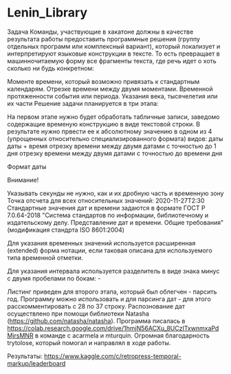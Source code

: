 # Lenin_Library

Задача
Команды, участвующие в хакатоне должны в качестве результата работы предоставить программные решения (группу отдельных программ или комплексный вариант),
который локализует и интерпретируют языковые конструкции в тексте. То есть превращает в машинночитаемую форму все фрагменты текста,
где речь идет о хоть сколько ни будь конкретном:

Моменте времени, который возможно привязать к стандартным календарям.
Отрезке времени между двумя моментами.
Временной протяженности события или периода.
Указания века, тысячелетия или их части
Решение задачи планируется в три этапа:

На первом этапе нужно будет обработать табличные записи,
заведомо содержащие временую конструкцию в виде текстовой строки.
В результате нужно првести ее к абсолютному значению в одном из 4
(упрощенных относительно специализированного формата) видов:
даты
даты + время
отрезку времени между двумя датами с точностью до 1 дня
отрезку времени между двумя датами с точностью до времени дня

Формат даты

Внимание!

Указывать секунды не нужно, как и их дробную часть и временную зону
Точка отсчета для всех относительных значений: 2020-11-27T2:30
Стандартные значения дат и времени задаются в формате ГОСТ Р 7.0.64-2018
"Система стандартов по информации, библиотечному и издательскому делу. Представление дат и времени. Общие требования" (модификация стандрта ISO 8601:2004)

Для указания временных значений используется расширенная (extended) форма нотации, если таковая описана для используемого типа временной отметки.

Для указания интервала используется разделитель в виде знака минус с двумя пробелами по бокам: -

Листинг приведен для второго этапа, который был облегчен - парсить год.
Программу можно использовать и для парсинга дат - для этого расскомментировать с 28 по 37 строку.
Распознование дат осуществлено при помощи библиотеки Natasha (https://github.com/natasha/natasha).
Программа писалась в https://colab.research.google.com/drive/1hmjN56ACXu_8UCzITxwnmxaPdMjrsMNR в команде с acarmela и mturquin.
Огромная благодарность trytolose, который помогал и направлял в ходе работы.

Результаты: https://www.kaggle.com/c/retropress-temporal-markup/leaderboard
